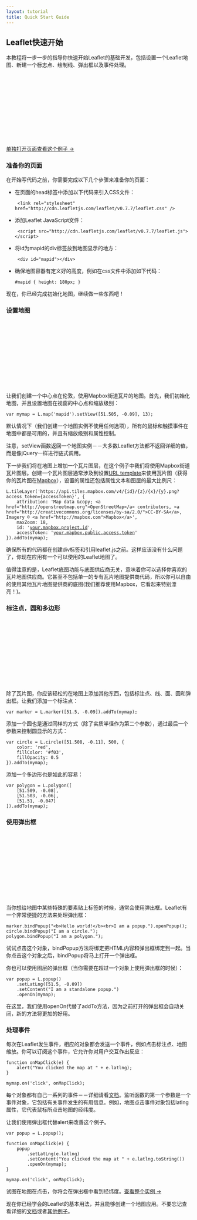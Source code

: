 ```yaml
---
layout: tutorial
title: Quick Start Guide
---
```


## Leaflet快速开始

本教程将一步一步的指导你快速开始Leaflet的基础开发，包括设置一个Leaflet地图、新建一个标志点、绘制线、弹出框以及事件处理。


<div id="mapid" class="mapclass" style="height: 180px"></div>

[单独打开页面查看这个例子 &rarr;](quick-start-example.html)


### 准备你的页面

在开始写代码之前，你需要完成以下几个步骤来准备你的页面：

 * 在页面的head标签中添加以下代码来引入CSS文件：

		<link rel="stylesheet" href="http://cdn.leafletjs.com/leaflet/v0.7.7/leaflet.css" />

 * 添加Leaflet JavaScript文件：

		<script src="http://cdn.leafletjs.com/leaflet/v0.7.7/leaflet.js"></script>

 * 将id为mapid的div标签放到地图显示的地方：

		<div id="mapid"></div>

 * 确保地图容器有定义好的高度，例如在css文件中添加如下代码：

	<pre><code class="css">#mapid { height: 180px; }</code></pre>

现在，你已经完成初始化地图，继续做一些东西吧！


### 设置地图

<div id="mapid1" class="mapclass" style="height: 180px"></div>

让我们创建一个中心点在伦敦，使用Mapbox街道瓦片的地图。首先，我们初始化地图，并且设置地图在视窗的中心点和缩放级别：

	var mymap = L.map('mapid').setView([51.505, -0.09], 13);

默认情况下（我们创建一个地图实例不使用任何选项），所有的鼠标和触摸事件在地图中都是可用的，并且有缩放级别和属性控制。

注意，setView函数返回一个地图实例－－大多数Leaflet方法都不返回详细的值，而是像jQuery一样进行链式调用。

下一步我们将在地图上增加一个瓦片图层，在这个例子中我们将使用Mapbox街道瓦片图层。创建一个瓦片图层通常涉及到设置[URL template](./reference.html#url-template)来使用瓦片图（获得你的瓦片图在[Mapbox](http://mapbox.com)），设置的属性还包括属性文本和图层的最大比例尺：

<pre><code class="javascript">L.tileLayer('https://api.tiles.mapbox.com/v4/{id}/{z}/{x}/{y}.png?access_token={accessToken}', {
	attribution: 'Map data &amp;copy; <span class="text-cut" data-cut="[&hellip;]">&lt;a href="http://openstreetmap.org"&gt;OpenStreetMap&lt;/a&gt; contributors, &lt;a href="http://creativecommons.org/licenses/by-sa/2.0/"&gt;CC-BY-SA&lt;/a&gt;, Imagery &copy; &lt;a href="http://mapbox.com"&gt;Mapbox&lt;/a&gt;</span>',
	maxZoom: 18,
	id: '<a href="https://www.mapbox.com/projects/">your.mapbox.project.id</a>',
	accessToken: '<a href="https://www.mapbox.com/account/apps/">your.mapbox.public.access.token</a>'
}).addTo(mymap);</code></pre>

确保所有的代码都在创建div标签和引用leaflet.js之前。这样应该没有什么问题了，你现在应用有一个可以使用的Leaflet地图了。

值得注意的是，Leaflet底图功能与底图供应商无关，意味着你可以选择你喜欢的瓦片地图供应商。它甚至不包括单一的专有瓦片地图提供商代码，所以你可以自由的使用其他瓦片地图提供商的底图(我们推荐使用Mapbox，它看起来特别漂亮！)。


### 标注点，圆和多边形

<div id="mapid2" class="mapclass" style="height: 180px"></div>

除了瓦片图，你应该轻松的在地图上添加其他东西，包括标注点、线、面、圆和弹出框。让我们添加一个标注点：

	var marker = L.marker([51.5, -0.09]).addTo(mymap);

添加一个圆也是通过同样的方式（除了实质半径作为第二个参数），通过最后一个参数来控制圆显示的方式：

	var circle = L.circle([51.508, -0.11], 500, {
		color: 'red',
		fillColor: '#f03',
		fillOpacity: 0.5
	}).addTo(mymap);

添加一个多边形也是如此的容易：

	var polygon = L.polygon([
		[51.509, -0.08],
		[51.503, -0.06],
		[51.51, -0.047]
	]).addTo(mymap);


### 使用弹出框

<div id="mapid3" class="mapclass" style="height: 180px"></div>

当你想给地图中某些特殊的要素贴上标签的时候，通常会使用弹出框。Leaflet有一个非常便捷的方法来处理弹出框：

	marker.bindPopup("<b>Hello world!</b><br>I am a popup.").openPopup();
	circle.bindPopup("I am a circle.");
	polygon.bindPopup("I am a polygon.");

试试点击这个对象，bindPopup方法将绑定把HTML内容和弹出框绑定到一起。当你点击这个对象之后，bindPopup将马上打开一个弹出框。

你也可以使用图层的弹出框（当你需要在超过一个对象上使用弹出框的时候）：

	var popup = L.popup()
		.setLatLng([51.5, -0.09])
		.setContent("I am a standalone popup.")
		.openOn(mymap);

在这里，我们使用openOn代替了addTo方法，因为之前打开的弹出框会自动关闭，新的方法将更加的好用。


### 处理事件

每次在Leaflet发生事件，相应的对象都会发送一个事件，例如点击标注点、地图缩放。你可以订阅这个事件，它允许你对用户交互作出反应：

	function onMapClick(e) {
		alert("You clicked the map at " + e.latlng);
	}

	mymap.on('click', onMapClick);

每个对象都有自己一系列的事件－－详细请看[文档](../reference.html)。监听函数的第一个参数是一个事件对象，它包括有关事件发生的有用信息。例如，地图点击事件对象包括latlng属性，它代表鼠标所点击地图的经纬度。

让我们使用弹出框代替alert来改善这个例子。

	var popup = L.popup();

	function onMapClick(e) {
		popup
			.setLatLng(e.latlng)
			.setContent("You clicked the map at " + e.latlng.toString())
			.openOn(mymap);
	}

	mymap.on('click', onMapClick);

试图在地图在点击，你将会在弹出框中看到经纬度。<a target="_blank" href="quick-start-example.html">查看整个实例 &rarr;</a>

现在你已经学会的Leaflet的基本用法，并且能够创建一个地图应用。不要忘记查看详细的<a href="../reference.html">文档</a>或者<a href="../examples.html">其他例子</a>。

<script>

	var mymap = L.map('mapid').setView([51.505, -0.09], 13);

	L.tileLayer(MB_URL, {attribution: MB_ATTR, id: 'mapbox.streets'}).addTo(mymap);

	L.marker([51.5, -0.09]).addTo(mymap)
		.bindPopup("<b>Hello world!</b><br />I am a popup.").openPopup();

	L.circle([51.508, -0.11], 500, {
		color: 'red',
		fillColor: '#f03',
		fillOpacity: 0.5
	}).addTo(mymap).bindPopup("I am a circle.");

	L.polygon([
		[51.509, -0.08],
		[51.503, -0.06],
		[51.51, -0.047]
	]).addTo(mymap).bindPopup("I am a polygon.");

	var mymap1 = L.map('mapid1').setView([51.505, -0.09], 13);
	L.tileLayer(MB_URL, {attribution: MB_ATTR, id: 'mapbox.streets'}).addTo(mymap1);

	var mymap2 = L.map('mapid2').setView([51.505, -0.09], 13);
	L.tileLayer(MB_URL, {attribution: MB_ATTR, id: 'mapbox.streets'}).addTo(mymap2);

	L.marker([51.5, -0.09]).addTo(mymap2);

	L.circle([51.508, -0.11], 500, {
		color: 'red',
		fillColor: '#f03',
		fillOpacity: 0.5
	}).addTo(mymap2);

	L.polygon([
		[51.509, -0.08],
		[51.503, -0.06],
		[51.51, -0.047]
	]).addTo(mymap2);



	var mymap3 = L.map('mapid3').setView([51.505, -0.09], 13);
	L.tileLayer(MB_URL, {attribution: MB_ATTR, id: 'mapbox.streets'}).addTo(mymap3);

	L.marker([51.5, -0.09]).addTo(mymap3)
		.bindPopup("<b>Hello world!</b><br />I am a popup.").openPopup();

	L.circle([51.508, -0.11], 500, {
		color: 'red',
		fillColor: '#f03',
		fillOpacity: 0.5
	}).addTo(mymap3).bindPopup("I am a circle.");

	L.polygon([
		[51.509, -0.08],
		[51.503, -0.06],
		[51.51, -0.047]
	]).addTo(mymap3).bindPopup("I am a polygon.");

</script>

